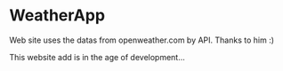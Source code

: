 # WeatherApp

Web site uses the datas from openweather.com by API.
Thanks to him :)

This website add is in the age of development...
